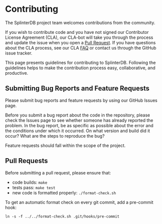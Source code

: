 # Contributing

The SplinterDB project team welcomes contributions from the community.

If you wish to contribute code and you have not signed our Contributor License Agreement (CLA), our CLA-bot will take you through the process and update the issue when you open a [Pull Request](https://help.github.com/articles/creating-a-pull-request). If you have questions about the CLA process, see our CLA [FAQ](https://cla.vmware.com/faq) or contact us through the GitHub issue tracker.

This page presents guidelines for contributing to SplinterDB. Following the guidelines helps to make the contribution process easy, collaborative, and productive. 

## Submitting Bug Reports and Feature Requests

Please submit bug reports and feature requests by using our GitHub Issues page.

Before you submit a bug report about the code in the repository, please check the Issues page to see whether someone has already reported the problem. In the bug report, be as specific as possible about the error and the conditions under which it occurred. On what version and build did it occur? What are the steps to reproduce the bug? 

Feature requests should fall within the scope of the project.

## Pull Requests

Before submitting a pull request, please ensure that:
- code builds: `make`
- tests pass: `make test`
- new code is formatted properly: `./format-check.sh`

To get an automatic format check on every git commit, add a pre-commit hook:
```
ln -s -f ../../format-check.sh .git/hooks/pre-commit
```
